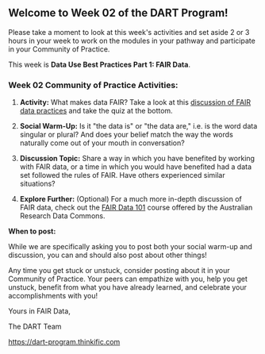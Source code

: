 ## **Welcome to Week 02 of the DART Program!**

Please take a moment to look at this week's activities and set aside 2 or 3 hours in your week to work on the modules in your pathway and participate in your Community of Practice.

This week is **Data Use Best Practices Part 1: FAIR Data**.

### **Week 02 Community of Practice Activities:**

1. **Activity:** What makes data FAIR? Take a look at this [discussion of FAIR data practices](http://www.fosteropenscience.eu/learning/assessing-the-fairness-of-data) and take the quiz at the bottom.  

2. **Social Warm-Up:** Is it "the data is" or "the data are," i.e. is the word data singular or plural? And does your belief match the way the words naturally come out of your mouth in conversation?

3. **Discussion Topic:** Share a way in which you have benefited by working with FAIR data, or a time in which you would have benefited had a data set followed the rules of FAIR. Have others experienced similar situations?

4. **Explore Further:** (Optional) For a much more in-depth discussion of FAIR data, check out the [FAIR Data 101](https://au-research.github.io/FAIR-data-101-training/) course offered by the Australian Research Data Commons.

**When to post:**

While we are specifically asking you to post both your social warm-up and discussion, you can and should also post about other things!

Any time you get stuck or unstuck, consider posting about it in your Community of Practice. Your peers can empathize with you, help you get unstuck, benefit from what you have already learned, and celebrate your accomplishments with you!

 Yours in FAIR Data, 

The DART Team

https://dart-program.thinkific.com
